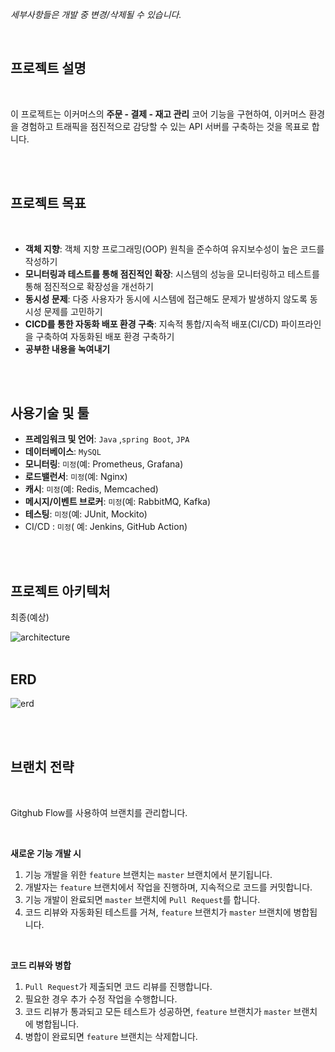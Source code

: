 
<i>세부사항들은 개발 중 변경/삭제될 수 있습니다.</i>

<br>

## 프로젝트 설명

<br>

이 프로젝트는 이커머스의 **주문 - 결제 - 재고 관리** 코어 기능을 구현하여, 이커머스 환경을 경험하고 트래픽을 점진적으로 감당할 수 있는 API 서버를 구축하는 것을 목표로 합니다.

<br><br>

## 프로젝트 목표

<br>

- **객체 지향**: 객체 지향 프로그래밍(OOP) 원칙을 준수하여 유지보수성이 높은 코드를 작성하기
- **모니터링과 테스트를 통해 점진적인 확장**: 시스템의 성능을 모니터링하고 테스트를 통해 점진적으로 확장성을 개선하기
- **동시성 문제**: 다중 사용자가 동시에 시스템에 접근해도 문제가 발생하지 않도록 동시성 문제를 고민하기
- **CICD를 통한 자동화 배포 환경 구축**: 지속적 통합/지속적 배포(CI/CD) 파이프라인을 구축하여 자동화된 배포 환경 구축하기
- **공부한 내용을 녹여내기**

<br><br>

## 사용기술 및 툴

- **프레임워크 및 언어**: `Java` ,`spring Boot`, `JPA`
- **데이터베이스**: `MySQL`
- **모니터링**: `미정`(예: Prometheus, Grafana)
- **로드밸런서**: `미정`(예: Nginx)
- **캐시**: `미정`(예: Redis, Memcached)
- **메시지/이벤트 브로커**: `미정`(예: RabbitMQ, Kafka)
- **테스팅**: `미정`(예: JUnit, Mockito)
- CI/CD : `미정`( 예: Jenkins, GitHub Action)

<br><br>

## 프로젝트 아키텍처

최종(예상)

![architecture](https://github.com/user-attachments/assets/a9ca7ef0-6427-4897-a31d-666deb02c4d3)
<br><br>

## ERD
![erd](https://github.com/user-attachments/assets/b71a6063-c038-43a5-9905-db2a1465e1ca)

<br><br>

## 브랜치 전략

<br>

Gitghub Flow를 사용하여 브랜치를 관리합니다.

<br>

**새로운 기능 개발 시**

1. 기능 개발을 위한 `feature` 브랜치는 `master` 브랜치에서 분기됩니다.
2. 개발자는 `feature` 브랜치에서 작업을 진행하며, 지속적으로 코드를 커밋합니다.
3. 기능 개발이 완료되면 `master` 브랜치에 `Pull Request`를 합니다.
4. 코드 리뷰와 자동화된 테스트를 거쳐, `feature` 브랜치가 `master` 브랜치에 병합됩니다.

<br>

**코드 리뷰와 병합**

1. `Pull Request`가 제출되면 코드 리뷰를 진행합니다.
2. 필요한 경우 추가 수정 작업을 수행합니다.
3. 코드 리뷰가 통과되고 모든 테스트가 성공하면, `feature` 브랜치가 `master` 브랜치에 병합됩니다.
4. 병합이 완료되면 `feature` 브랜치는 삭제합니다.
